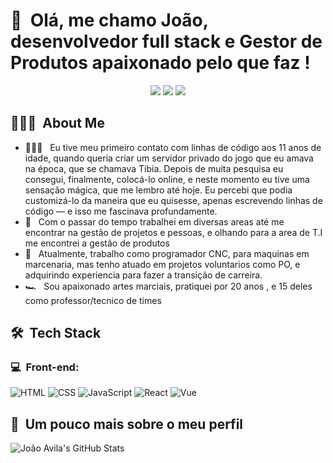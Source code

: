 <h1>👋 &nbsp;Olá, me chamo João, desenvolvedor full stack e Gestor de Produtos apaixonado pelo que faz !</h1>
<p align="center">
<a href="https://instagram.com/o.avilahz"><img src="https://img.shields.io/badge/-@o.avilahz_-E4405F?style=flat-square&logo=Instagram&logoColor=white"/></a>
<a href="https://www.linkedin.com/in/hizoavila/"><img src="https://img.shields.io/badge/-%20João%20Avila-0077B5?style=flat-square&logo=Linkedin&logoColor=white"/></a>
<a href="mailto:felipemota.rocha@gmail.com"><img src="https://img.shields.io/badge/avilasm22@gmail.com-D14836?style=flat-square&logo=Gmail&logoColor=white"/></a>

</p>

<h2> 👨🏻‍💻 &nbsp;About Me </h2>

- 👨🏻‍💻 &nbsp; Eu tive meu primeiro contato com linhas de código aos 11 anos de idade, quando queria criar um servidor privado do jogo que eu amava na época, que se chamava Tibia. Depois de muita pesquisa eu consegui, finalmente, colocá-lo online, e neste momento eu tive uma sensação mágica, que me lembro até hoje. Eu percebi que podia customizá-lo da maneira que eu quisesse, apenas escrevendo linhas de código — e isso me fascinava profundamente.
- 💚 &nbsp; Com o passar do tempo trabalhei em diversas areas até me encontrar na gestão de projetos e pessoas, e olhando para a area de T.I me encontrei a gestão de produtos
- 🚀 &nbsp; Atualmente, trabalho como programador CNC, para maquinas em marcenaria, mas tenho atuado em projetos voluntarios como PO, e adquirindo experiencia para fazer a transição de carreira.
- 🏎 &nbsp; Sou apaixonado artes marciais, pratiquei por 20 anos , e 15 deles como professor/tecnico de times

<h2> 🛠 &nbsp;Tech Stack</h2>
<h3>💻 &nbsp;Front-end:</h3>

![HTML](https://img.shields.io/badge/-HTML-333333?style=flat&logo=HTML5)
![CSS](https://img.shields.io/badge/-CSS-333333?style=flat&logo=CSS3&logoColor=1572B6)
![JavaScript](https://img.shields.io/badge/-JavaScript-333333?style=flat&logo=javascript)
![React](https://img.shields.io/badge/-React-333333?style=flat&logo=react)
![Vue](https://img.shields.io/badge/-Vue-333333?style=flat&logo=vue.js)

<h2>🚀 &nbsp;Um pouco mais sobre o meu perfil</h2>

![João Avila's GitHub Stats](https://github-readme-stats.vercel.app/api?username=avilajoao&show_icons=true&theme=dracula)
